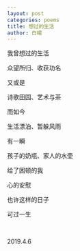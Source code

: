 ```yaml
---
layout: post
categories: poems
title: 想过的生活
author: 白楊
---
```


我曾想过的生活

众望所归、收获功名

又或是

诗歌田园、艺术与茶

而如今

生活漂泊、暂躲风雨

有一瞬

孩子的奶瓶、家人的水壶

给了困顿的我

心的安慰

也许这样的日子

可过一生

&nbsp;

2019.4.6